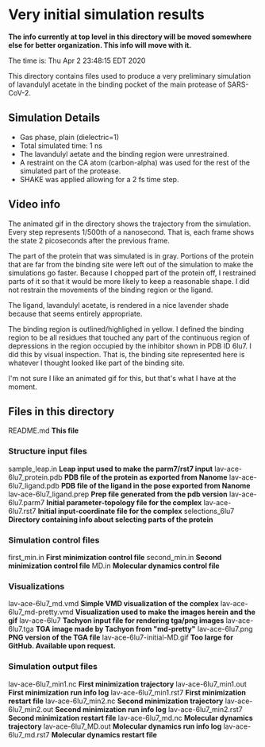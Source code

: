 # Very initial simulation results

__The info currently at top level in this directory will be moved somewhere
else for better organization.  This info will move with it.__

The time is:  Thu Apr  2 23:48:15 EDT 2020

This directory contains files used to produce a very preliminary 
simulation of lavandulyl acetate in the binding pocket of the main
protease of SARS-CoV-2.  

## Simulation Details

* Gas phase, plain (dielectric=1)
* Total simulated time:  1 ns
* The lavandulyl aetate and the binding region
  were unrestrained.
* A restraint on the CA atom (carbon-alpha) was used for
  the rest of the simulated part of the protease.
* SHAKE was applied allowing for a 2 fs time step.

## Video info

The animated gif in the directory shows the trajectory from
the simulation.  Every step represents 1/500th of a nanosecond.
That is, each frame shows the state 2 picoseconds after the 
previous frame. 

The part of the protein that was simulated is in gray.  Portions
of the protein that are far from the binding site were left out
of the simulation to make the simulations go faster.  Because I
chopped part of the protein off, I restrained parts of it so that
it would be more likely to keep a reasonable shape.  I did not
restrain the movements of the binding region or the ligand.

The ligand, lavandulyl acetate, is rendered in a nice lavender 
shade because that seems entirely appropriate.  

The binding region is outlined/highlighed in yellow.  I defined 
the binding region to be all residues that touched any part of 
the continuous region of depressions in the region occupied by
the inhibitor shown in PDB ID 6lu7.  I did this by visual 
inspection.  That is, the binding site represented here is whatever 
I thought looked like part of the binding site. 

I'm not sure I like an animated gif for this, but that's what I
have at the moment.

## Files in this directory

README.md __This file__

### Structure input files
sample_leap.in  __Leap input used to make the parm7/rst7 input__
lav-ace-6lu7_protein.pdb  __PDB file of the protein as exported from Nanome__
lav-ace-6lu7_ligand.pdb  __PDB file of the ligand in the pose exported from Nanome__
lav-ace-6lu7_ligand.prep __Prep file generated from the pdb version__
lav-ace-6lu7.parm7 __Initial parameter-topology file for the complex__
lav-ace-6lu7.rst7 __Initial input-coordinate file for the complex__
selections_6lu7 __Directory containing info about selecting parts of the protein__

### Simulation control files
first_min.in  __First minimization control file__
second_min.in __Second minimization control file__
MD.in  __Molecular dynamics control file__


### Visualizations
lav-ace-6lu7_md.vmd __Simple VMD visualization of the complex__
lav-ace-6lu7_md-pretty.vmd __Visualization used to make the images herein and the gif__
lav-ace-6lu7 __Tachyon input file for rendering tga/png images__
lav-ace-6lu7.tga __TGA image made by Tachyon from "md-pretty"__
lav-ace-6lu7.png __PNG version of the TGA file__
lav-ace-6lu7-initial-MD.gif __Too large for GitHub. Available upon request.__

### Simulation output files
lav-ace-6lu7_min1.nc  __First minimization trajectory__
lav-ace-6lu7_min1.out  __First minimization run info log__
lav-ace-6lu7_min1.rst7  __First minimization restart file__
lav-ace-6lu7_min2.nc  __Second minimization trajectory__
lav-ace-6lu7_min2.out  __Second minimization run info log__
lav-ace-6lu7_min2.rst7  __Second minimization restart file__
lav-ace-6lu7_md.nc   __Molecular dynamics trajectory__
lav-ace-6lu7_MD.out   __Molecular dynamics run info log__
lav-ace-6lu7_md.rst7   __Molecular dynamics restart file__
